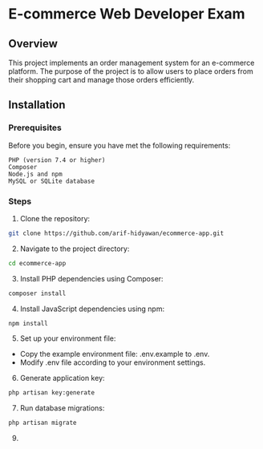 # E-commerce Web Developer Exam
## Overview
This project implements an order management system for an e-commerce platform. The purpose of the project is to allow users to place orders from their shopping cart and manage those orders efficiently.

## Installation

### Prerequisites
Before you begin, ensure you have met the following requirements:

    PHP (version 7.4 or higher)
    Composer
    Node.js and npm
    MySQL or SQLite database

### Steps
1. Clone the repository:
```bash
git clone https://github.com/arif-hidyawan/ecommerce-app.git
```
2. Navigate to the project directory:
```bash
cd ecommerce-app
```
3. Install PHP dependencies using Composer:
```bash
composer install
```
4. Install JavaScript dependencies using npm:
```bash
npm install
```
5. Set up your environment file:
 - Copy the example environment file: .env.example to .env.
 - Modify .env file according to your environment settings.
6. Generate application key:
```bash
php artisan key:generate
```
7. Run database migrations:
```bash
php artisan migrate
```
9. 
